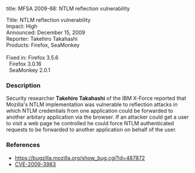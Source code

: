 title: MFSA 2009-68: NTLM reflection vulnerability

<p>
<span class="label">Title:</span>      NTLM reflection vulnerability<br/>
<span class="label">Impact:</span>     High<br/>
<span class="label">Announced:</span>  December 15, 2009<br/>
<span class="label">Reporter:</span>   Takehiro Takahashi<br/>
<span class="label">Products:</span>   Firefox, SeaMonkey<br/>
<br/>
<span class="label">Fixed in:</span>   Firefox 3.5.6<br/>
<span class="label">&#160;</span>      Firefox 3.0.16<br/>
<span class="label">&#160;</span>      SeaMonkey 2.0.1<br/>
</p>


<h3>Description</h3>

<p>Security researcher <strong>Takehiro Takahashi</strong> of the IBM
X-Force reported that Mozilla's NTLM implementation was vulnerable to
reflection attacks in which NTLM credentials from one application
could be forwarded to another arbitary application via the browser.
If an attacker could get a user to visit a web page he controlled he
could force NTLM authenticated requests to be forwarded to another
application on behalf of the user.</p>

<h3>References</h3>

<ul>
  <li><a href="https://bugzilla.mozilla.org/show_bug.cgi?id=487872">https://bugzilla.mozilla.org/show_bug.cgi?id=487872</a></li>
  <li><a class="ex-ref" href="http://cve.mitre.org/cgi-bin/cvename.cgi?name=CVE-2009-3983">CVE-2009-3983</a></li>
</ul>




